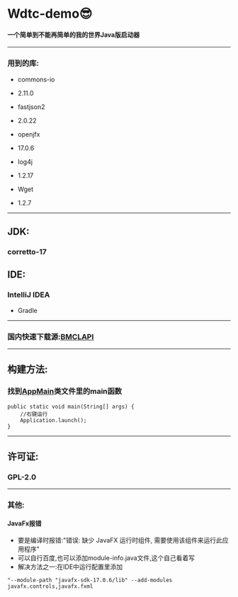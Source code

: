 # Wdtc-demo😎

#### 一个简单到不能再简单的我的世界Java版启动器

---

### 用到的库:

- commons-io
- 2.11.0


- fastjson2
- 2.0.22


- openjfx
- 17.0.6


- log4j
- 1.2.17

- Wget
- 1.2.7

---

## JDK:

### corretto-17

## IDE:

### IntelliJ IDEA

- Gradle

---

### 国内快速下载源:[BMCLAPI](https://bmclapidoc.bangbang93.com/)

---

## 构建方法:

### 找到[AppMain](Wdtc/src/main/java/org/WdtcUI/AppMain.java)类文件里的main函数

```
public static void main(String[] args) {
    //右键运行
    Application.launch();
}
```

---

## 许可证:

### GPL-2.0

---

### 其他:

#### JavaFx报错

- 要是编译时报错:"错误: 缺少 JavaFX 运行时组件, 需要使用该组件来运行此应用程序"
- 可以自行百度,也可以添加module-info.java文件,这个自己看着写
- 解决方法之一:在IDE中运行配置里添加

```
"--module-path "javafx-sdk-17.0.6/lib" --add-modules javafx.controls,javafx.fxml
```